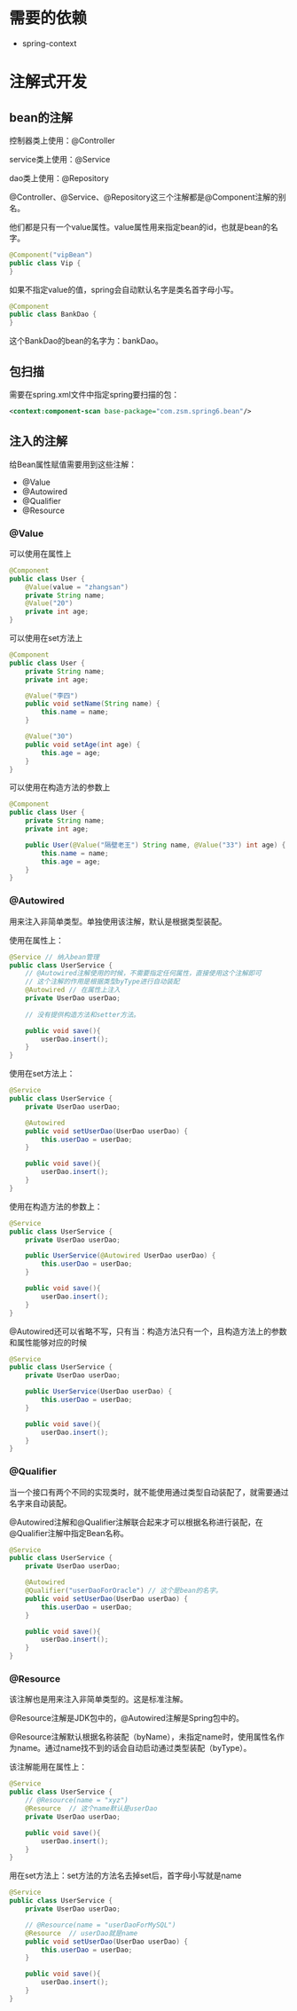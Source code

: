 # 需要的依赖

+ spring-context

# 注解式开发

## bean的注解

控制器类上使用：@Controller

service类上使用：@Service

dao类上使用：@Repository

@Controller、@Service、@Repository这三个注解都是@Component注解的别名。

他们都是只有一个value属性。value属性用来指定bean的id，也就是bean的名字。

```java
@Component("vipBean")
public class Vip {
}
```

如果不指定value的值，spring会自动默认名字是类名首字母小写。

```java
@Component
public class BankDao {
}
```

这个BankDao的bean的名字为：bankDao。

## 包扫描

需要在spring.xml文件中指定spring要扫描的包：

```xml
<context:component-scan base-package="com.zsm.spring6.bean"/>
```

## 注入的注解

给Bean属性赋值需要用到这些注解：

- @Value
- @Autowired
- @Qualifier
- @Resource

### @Value

可以使用在属性上

```java
@Component
public class User {
    @Value(value = "zhangsan")
    private String name;
    @Value("20")
    private int age;
}
```

可以使用在set方法上

```java
@Component
public class User {
    private String name;
    private int age;

    @Value("李四")
    public void setName(String name) {
        this.name = name;
    }

    @Value("30")
    public void setAge(int age) {
        this.age = age;
    }
}
```

可以使用在构造方法的参数上

```java
@Component
public class User {
    private String name;
    private int age;

    public User(@Value("隔壁老王") String name, @Value("33") int age) {
        this.name = name;
        this.age = age;
    }
}
```

### @Autowired

用来注入非简单类型。单独使用该注解，默认是根据类型装配。

使用在属性上：

```java
@Service // 纳入bean管理
public class UserService {
    // @Autowired注解使用的时候，不需要指定任何属性，直接使用这个注解即可
    // 这个注解的作用是根据类型byType进行自动装配
    @Autowired // 在属性上注入
    private UserDao userDao;
    
    // 没有提供构造方法和setter方法。

    public void save(){
        userDao.insert();
    }
}
```

使用在set方法上：

```java
@Service
public class UserService {
    private UserDao userDao;

    @Autowired
    public void setUserDao(UserDao userDao) {
        this.userDao = userDao;
    }

    public void save(){
        userDao.insert();
    }
}
```

使用在构造方法的参数上：

```java
@Service
public class UserService {
    private UserDao userDao;

    public UserService(@Autowired UserDao userDao) {
        this.userDao = userDao;
    }

    public void save(){
        userDao.insert();
    }
}
```

@Autowired还可以省略不写，只有当：构造方法只有一个，且构造方法上的参数和属性能够对应的时候

```java
@Service
public class UserService {
    private UserDao userDao;

    public UserService(UserDao userDao) {
        this.userDao = userDao;
    }

    public void save(){
        userDao.insert();
    }
}
```

### @Qualifier

当一个接口有两个不同的实现类时，就不能使用通过类型自动装配了，就需要通过名字来自动装配。

@Autowired注解和@Qualifier注解联合起来才可以根据名称进行装配，在@Qualifier注解中指定Bean名称。

```java
@Service
public class UserService {
    private UserDao userDao;

    @Autowired
    @Qualifier("userDaoForOracle") // 这个是bean的名字。
    public void setUserDao(UserDao userDao) {
        this.userDao = userDao;
    }

    public void save(){
        userDao.insert();
    }
}
```

### @Resource

该注解也是用来注入非简单类型的。这是标准注解。

@Resource注解是JDK包中的，@Autowired注解是Spring包中的。

@Resource注解默认根据名称装配（byName），未指定name时，使用属性名作为name。通过name找不到的话会自动启动通过类型装配（byType）。

该注解能用在属性上：

```java
@Service
public class UserService {
    // @Resource(name = "xyz")
    @Resource  // 这个name默认是userDao
    private UserDao userDao;

    public void save(){
        userDao.insert();
    }
}
```

用在set方法上：set方法的方法名去掉set后，首字母小写就是name

```java
@Service
public class UserService {
    private UserDao userDao;

    // @Resource(name = "userDaoForMySQL")
    @Resource  // userDao就是name
    public void setUserDao(UserDao userDao) {
        this.userDao = userDao;
    }

    public void save(){
        userDao.insert();
    }
}
```

